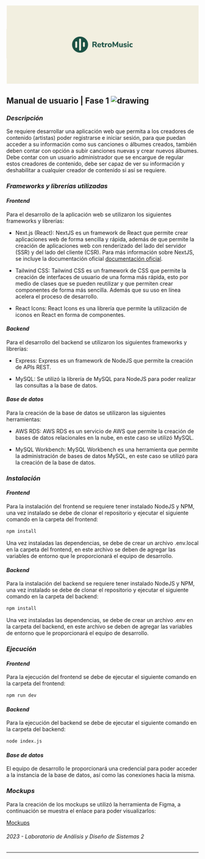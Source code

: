![Net Image](banner.jpg "Banner | RetroMusic")

## Manual de usuario | Fase 1 <img src="https://media.tenor.com/dHk-LfzHrtwAAAAi/linux-computer.gif" alt="drawing" width="30"/>

### _Descripción_

Se requiere desarrollar una aplicación web que permita a los creadores de contenido (artistas) poder registrarse e iniciar sesión, para que puedan acceder a su información como sus canciones o álbumes creados, también deben contar con opción a subir canciones nuevas y crear nuevos álbumes. Debe contar con un usuario administrador que se encargue de regular estos creadores de contenido, debe ser capaz de ver su información y deshabilitar a cualquier creador de contenido si así se requiere.

### _Frameworks y librerías utilizadas_

#### _Frontend_

Para el desarrollo de la aplicación web se utilizaron los siguientes frameworks y librerías:

- Next.js (React): NextJS es un framework de React que permite crear aplicaciones web de forma sencilla y rápida, además de que permite la creación de aplicaciones web con renderizado del lado del servidor (SSR) y del lado del cliente (CSR). Para más información sobre NextJS, se incluye la documentación oficial [documentación oficial](https://nextjs.org/docs/getting-started).

- Tailwind CSS: Tailwind CSS es un framework de CSS que permite la creación de interfaces de usuario de una forma más rápida, esto por medio de clases que se pueden reutilizar y que permiten crear componentes de forma más sencilla. Además que su uso en línea acelera el proceso de desarrollo.

- React Icons: React Icons es una librería que permite la utilización de iconos en React en forma de componentes.

#### _Backend_

Para el desarrollo del backend se utilizaron los siguientes frameworks y librerías:

- Express: Express es un framework de NodeJS que permite la creación de APIs REST.

- MySQL: Se utilizó la librería de MySQL para NodeJS para poder realizar las consultas a la base de datos.

#### _Base de datos_

Para la creación de la base de datos se utilizaron las siguientes herramientas:

- AWS RDS: AWS RDS es un servicio de AWS que permite la creación de bases de datos relacionales en la nube, en este caso se utilizó MySQL.

- MySQL Workbench: MySQL Workbench es una herramienta que permite la administración de bases de datos MySQL, en este caso se utilizó para la creación de la base de datos.

### _Instalación_

#### _Frontend_

Para la instalación del frontend se requiere tener instalado NodeJS y NPM, una vez instalado se debe de clonar el repositorio y ejecutar el siguiente comando en la carpeta del frontend:

```bash
npm install
```

Una vez instaladas las dependencias, se debe de crear un archivo .env.local en la carpeta del frontend, en este archivo se deben de agregar las variables de entorno que le proporcionará el equipo de desarrollo.

#### _Backend_

Para la instalación del backend se requiere tener instalado NodeJS y NPM, una vez instalado se debe de clonar el repositorio y ejecutar el siguiente comando en la carpeta del backend:

```bash
npm install
```

Una vez instaladas las dependencias, se debe de crear un archivo .env en la carpeta del backend, en este archivo se deben de agregar las variables de entorno que le proporcionará el equipo de desarrollo.

### _Ejecución_

#### _Frontend_

Para la ejecución del frontend se debe de ejecutar el siguiente comando en la carpeta del frontend:

```bash
npm run dev
```

#### _Backend_

Para la ejecución del backend se debe de ejecutar el siguiente comando en la carpeta del backend:

```bash
node index.js
```

#### _Base de datos_

El equipo de desarrollo le proporcionará una credencial para poder acceder a la instancia de la base de datos, así como las conexiones hacia la misma.

### _Mockups_

Para la creación de los mockups se utilizó la herramienta de Figma, a continuación se muestra el enlace para poder visualizarlos:

[Mockups](https://www.figma.com/file/mUZaW69b3FZdV4Sk1pS2cA/AYD2?type=design&node-id=1%3A13&mode=design&t=SehCX7bsVXg79aqr-1)

###### _2023 - Laboratorio de Análisis y Diseño de Sistemas 2_

---
